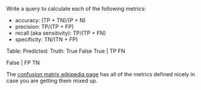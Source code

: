 Write a query to calculate each of the following metrics:

* accuracy: (TP + TN)/(P + N)
* precision: TP/(TP + FP)
* recall (aka sensitivity): TP/(TP + FN)
* specificity: TN/(TN + FP)

Table:
                  Predicted:
Truth:          True        False
True    |     TP            FN

False   |     FP            TN

The [confusion matrix wikipedia page](http://en.wikipedia.org/wiki/Confusion_matrix) has all of the metrics defined nicely in case you are getting them mixed up.
